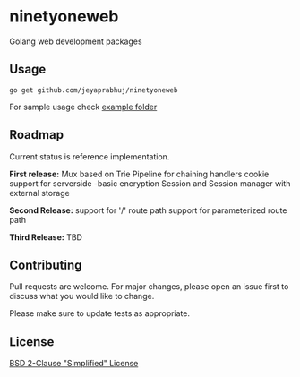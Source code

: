 # ninetyoneweb
Golang web development packages

## Usage

```
go get github.com/jeyaprabhuj/ninetyoneweb
```
 For sample usage check [example folder](example/)
## Roadmap
Current status is reference implementation.

**First release:**
Mux based on Trie
Pipeline for chaining handlers
cookie support for serverside -basic encryption
Session and Session manager with external storage 

**Second Release:**
support for '/' route path
support for parameterized route path

**Third Release:**
TBD

## Contributing
Pull requests are welcome. For major changes, please open an issue first to discuss what you would like to change.

Please make sure to update tests as appropriate.

## License
[BSD 2-Clause "Simplified" License](LICENSE)